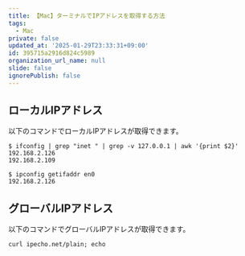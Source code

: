 ```yaml
---
title: 【Mac】ターミナルでIPアドレスを取得する方法
tags:
  - Mac
private: false
updated_at: '2025-01-29T23:33:31+09:00'
id: 395715a2916d824c5989
organization_url_name: null
slide: false
ignorePublish: false
---
```

## ローカルIPアドレス

以下のコマンドでローカルIPアドレスが取得できます。

```terminal
$ ifconfig | grep "inet " | grep -v 127.0.0.1 | awk '{print $2}'
192.168.2.126
192.168.2.109
```

```terminal
$ ipconfig getifaddr en0
192.168.2.126
```

## グローバルIPアドレス

以下のコマンドでグローバルIPアドレスが取得できます。

```terminal
curl ipecho.net/plain; echo
```
